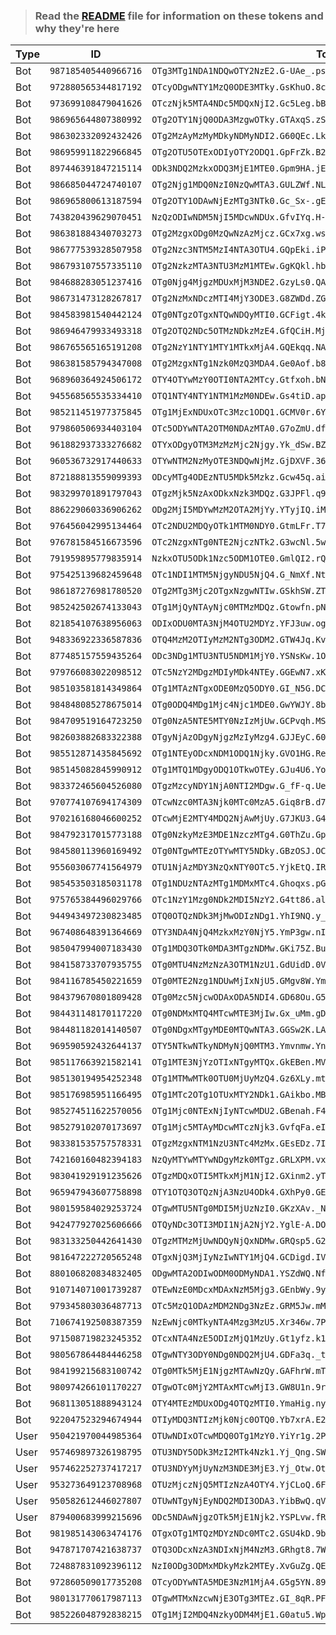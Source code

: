 >### Read the [README](https://github.com/SammyWhamy/invalidate-tokens/blob/main/README.md) file for information on these tokens and why they're here

| Type | ID                   | Token                                                                    | Date      | Link                                                                                         |
| ---- | -------------------- | ------------------------------------------------------------------------ | --------- | -------------------------------------------------------------------------------------------- |
| Bot  | `987185405440966716` | `OTg3MTg1NDA1NDQwOTY2NzE2.G-UAe_.psGvG7SqaNtIDcHYwq0LrvOaRObPCFUDzHt8yc` | 6/17/2022 | [Link](https://replit.com/@Mohamedtheghost/Discord-MusicBot-3#botconfig.js)                  |
| Bot  | `972880565344817192` | `OTcyODgwNTY1MzQ0ODE3MTky.GsKhuO.8cISt1k6_YFoKLKcZ7HIzhk8oeySzhfP6S_pFw` | 6/16/2022 | [Link](N/A)                                                                                  |
| Bot  | `973699108479041626` | `OTczNjk5MTA4NDc5MDQxNjI2.Gc5Leg.bBCNuKrgKGIXEo31haPVEMqUTA0qbF1i8yCdI0` | 6/16/2022 | [Link](https://replit.com/@efreefreeefebfg/Dyno-nuke-bot?v=1#config.json)                    |
| Bot  | `986965644807380992` | `OTg2OTY1NjQ0ODA3MzgwOTky.GTAxqS.zSSSJ1ZSRJ1K99BeZr3KRamScjtis5NN_zhuRs` | 6/16/2022 | [Link](https://replit.com/@RohanBhatt3/ECO?v=1#botConfig.js)                                 |
| Bot  | `986302332092432426` | `OTg2MzAyMzMyMDkyNDMyNDI2.G60QEc.LkyFy4P4cNPf9TdvkvTN_X5ebPIafW8gpCTkFA` | 6/16/2022 | [Link](https://replit.com/@baztekin5/bazecoprj?v=1#config.json)                              |
| Bot  | `986959911822966845` | `OTg2OTU5OTExODIyOTY2ODQ1.GpFrZk.B2yUQDfJ4r-R13YZyYUQWQGVVJRFxKTqNjOx3M` | 6/16/2022 | [Link](https://replit.com/@HdugDhduh/system-bot-by-Ahmed?v=1#config.js)                      |
| Bot  | `897446391847215114` | `ODk3NDQ2MzkxODQ3MjE1MTE0.Gpm9HA.jEwd-Az54XcLkUy0FIMRem51pjH5H6euQW2A1E` | 6/16/2022 | [Link](https://replit.com/@papinwit23/Bot-sms?v=1#main.py)                                   |
| Bot  | `986685044724740107` | `OTg2Njg1MDQ0NzI0NzQwMTA3.GULZWf.NLEsUwUUw6qyWbi01Ml0aLc8ansEj5u7bnULCQ` | 6/16/2022 | [Link](https://replit.com/@RitikTanish/Discord-MusicBot?v=1#botconfig.js)                    |
| Bot  | `986965800613187594` | `OTg2OTY1ODAwNjEzMTg3NTk0.Gc_Sx-.gEJBNo4QASsbwTdJjCpKumvLv8gYm63a2P6ShY` | 6/16/2022 | [Link](https://replit.com/@Popbwb/Gabriel-bot?v=1#env.example)                               |
| Bot  | `743820439629070451` | `NzQzODIwNDM5NjI5MDcwNDUx.GfvIYq.H-W4JIiiuXtWs21_YDn7crK1J5XqiumZdaINxc` | 6/16/2022 | [Link](https://replit.com/@AnikaAnwar/discord-gen-bot?v=1#config.json)                       |
| Bot  | `986381884340703273` | `OTg2MzgxODg0MzQwNzAzMjcz.GCx7xg.ws-26Syo4624rUpeFOr2gLVJqK3ZV3_ueYfDVM` | 6/16/2022 | [Link](https://replit.com/@MochiKenedys/Discord-Bot-1?v=1#src/config.js)                     |
| Bot  | `986777539328507958` | `OTg2Nzc3NTM5MzI4NTA3OTU4.GQpEki.iPExyPOpeTmWJclK_cCZo_fzY5ZX7HQF17ZvAw` | 6/16/2022 | [Link](https://replit.com/@bn-aarqaarq/Hbyby-wllh?v=1#index.js)                              |
| Bot  | `986793107557335110` | `OTg2NzkzMTA3NTU3MzM1MTEw.GgKQkl.hbgD_3kOvmGps_5nHhN-aIlwtvPMgJiDem0OsQ` | 6/16/2022 | [Link](https://replit.com/@ragageeli/e?v=1#config.js)                                        |
| Bot  | `984688283051237416` | `OTg0Njg4MjgzMDUxMjM3NDE2.GzyLs0.QATHTAdC35in6B2_sjG4sUsrl2EvWZeyyZOKQQ` | 6/16/2022 | [Link](https://replit.com/@DanduSheer/Danduv-bot?v=1#index.js)                               |
| Bot  | `986731473128267817` | `OTg2NzMxNDczMTI4MjY3ODE3.G8ZWDd.ZGYojbRbix5eR9CDA92OKkT4En43v9RlFaJljY` | 6/16/2022 | [Link](https://replit.com/@ii5rboo6/A-K-S?v=1#config.json)                                   |
| Bot  | `984583981540442124` | `OTg0NTgzOTgxNTQwNDQyMTI0.GCFigt.4kFr3MYGQ9I8cGQAO-xyy1hVGLh_6XQSk3Xt4M` | 6/16/2022 | [Link](https://replit.com/@DanielChudnovsk/uhh?v=1#blocks.xml)                               |
| Bot  | `986946479933493318` | `OTg2OTQ2NDc5OTMzNDkzMzE4.GfQCiH.MjKc6ILBE-UzxccZWcT8QzhgNw7EKnWcmuBGtw` | 6/16/2022 | [Link](https://replit.com/@MastfaMahde/Hack-Bot-5?v=1#index.js)                              |
| Bot  | `986765565165191208` | `OTg2NzY1NTY1MTY1MTkxMjA4.GQEkqq.NAX0xXTiSLkTQnrBOaFIQzNdVZZDiDfZ_WkNUA` | 6/16/2022 | [Link](https://replit.com/@ArturD3/Dyno-clone?v=1#config.js)                                 |
| Bot  | `986381585794347008` | `OTg2MzgxNTg1Nzk0MzQ3MDA4.Ge0Aof.b8WI94JMXzmxelvUGwVkwGOZjySeyU6ibBEQxE` | 6/16/2022 | [Link](https://replit.com/@guiisantos1/Nano-Music-BOT?v=1#config.json)                       |
| Bot  | `968960364924506172` | `OTY4OTYwMzY0OTI0NTA2MTcy.Gtfxoh.bNU0ZsKPtYd9Iun4QeJVCv9sQRrlyFUpvyLPtw` | 6/15/2022 | [Link](N/A)                                                                                  |
| Bot  | `945568565535334410` | `OTQ1NTY4NTY1NTM1MzM0NDEw.Gs4tiD.apbU-ELiCD2tryt41xyUXC7lfS4dLvfJoJ5q4w` | 6/15/2022 | [Link](https://replit.com/@MudrankDeveloper/Advanced-Light-Music-Bot?v=1#config/config.json) |
| Bot  | `985211451977375845` | `OTg1MjExNDUxOTc3Mzc1ODQ1.GCMV0r.6YXn7p7Ftoq_H004Y6vXx_H8KUZRnIP88MTYaM` | 6/15/2022 | [Link](https://replit.com/@DMICoderz/OP-Moderation-Bot-V31-ALPHA?v=1#config.json)            |
| Bot  | `979860506934403104` | `OTc5ODYwNTA2OTM0NDAzMTA0.G7oZmU.dfoeSwy7KtfFcYzCP2WZ_yjnDHJabQTCo67ESM` | 6/15/2022 | [Link](https://replit.com/@DonKostakys/Medusa-Shop-Bot?v=1#main.py)                          |
| Bot  | `961882937333276682` | `OTYxODgyOTM3MzMzMjc2Njgy.Yk_dSw.BZBvWcUORsqoKP0WHVczVa7SVik`            | 6/15/2022 | [Link](https://replit.com/@Opstober/Music-Bot?v=1#botconfig.js)                              |
| Bot  | `960536732917440633` | `OTYwNTM2NzMyOTE3NDQwNjMz.GjDXVF.369kqKDYJcgXOdVT2QhRhUnimMbuxOdSXP3YK0` | 6/15/2022 | [Link](https://replit.com/@TrollingAssassi/DISCORD-SPAMMER-2022?v=1#main.py)                 |
| Bot  | `872188813559099393` | `ODcyMTg4ODEzNTU5MDk5Mzkz.Gcw45q.aiVuHuTVeVuNoqkWf1WUAHYryOWftyU0SIggFc` | 6/15/2022 | [Link](https://replit.com/@premiumee2/Nano-Music-BOT?v=1#config.json)                        |
| Bot  | `983299701891797043` | `OTgzMjk5NzAxODkxNzk3MDQz.G3JPFl.q90MXd9ZD-BWdvQG1BZSIz5O4X87hyIoyT3j1k` | 6/15/2022 | [Link](https://replit.com/@MrDup/stalker-bot?v=1#main.py)                                    |
| Bot  | `886229060336906262` | `ODg2MjI5MDYwMzM2OTA2MjYy.YTyjIQ.iMMGfUr-71BELetfqYUVtxQuSoE`            | 6/15/2022 | [Link](https://replit.com/@RolandSimon1/Bot-with-Advanced-Dashboard?v=1#config.js)           |
| Bot  | `976456042995134464` | `OTc2NDU2MDQyOTk1MTM0NDY0.GtmLFr.T7EcfaJUXKIr1dw7lEUaUmIxKvUpImUWgvHkrk` | 6/15/2022 | [Link](https://replit.com/@Entity3034/bot-Auto-Prune?v=1#config.py)                          |
| Bot  | `976781584516673596` | `OTc2NzgxNTg0NTE2NjczNTk2.G3wcNl.5wJPV5KznSoY8AVMn8NFimKU0OHUVyDfMJ1VDo` | 6/15/2022 | [Link](https://replit.com/@AnubhabSen/Multipurpose-discord-bot-1?v=1#botconfig/config.json)  |
| Bot  | `791959895779835914` | `NzkxOTU5ODk1Nzc5ODM1OTE0.GmlQI2.rQXrHLkipz98hJjZJIxdwtQKhIEHoOTOJh3v0g` | 6/15/2022 | [Link](https://replit.com/@Strxcies/self-bot-div?v=1#config.json)                            |
| Bot  | `975425139682459648` | `OTc1NDI1MTM5NjgyNDU5NjQ4.G_NmXf.NtoSXLXQ89qvNO6IwvcK2HSzK4lbFcHSAvRm8o` | 6/15/2022 | [Link](https://replit.com/@MaldivDakar/brothers-hands-leveling-bot?v=1#config.json)          |
| Bot  | `986187276981780520` | `OTg2MTg3Mjc2OTgxNzgwNTIw.GSkhSW.ZT1Fq7orG7uI3LXdedvZ0SKuVzDkU-_zSh3_kc` | 6/14/2022 | [Link](https://replit.com/@didm0n/DISCORD-BOT-WITH-BUTTON?v=1#config.json)                   |
| Bot  | `985242502674133043` | `OTg1MjQyNTAyNjc0MTMzMDQz.Gtowfn.pNUh7Bx_bg_BmsHhSpx0x0ZTAkEYWeacXud6zM` | 6/13/2022 | N/A                                                                                          |
| Bot  | `821854107638956063` | `ODIxODU0MTA3NjM4OTU2MDYz.YFJ3uw.og3PSTNCCDeP3bsi8pM7oBDVj-E`            | 6/13/2022 | [Link](https://replit.com/@HatsuneMiku8/Discord-MusicBot-1?v=1#botconfig.js)                 |
| Bot  | `948336922336587836` | `OTQ4MzM2OTIyMzM2NTg3ODM2.GTW4Jq.Kv9vhrTiScbFf_POWmd3bmKqD_T_y27jlQHoJ4` | 6/13/2022 | [Link](https://replit.com/@Fatality1/Invite-Tracker-2?v=1#config.js)                         |
| Bot  | `877485157559435264` | `ODc3NDg1MTU3NTU5NDM1MjY0.YSNsKw.1OdTrw9FFQxTPn50Yrmcjtr5pCk`            | 6/13/2022 | [Link](https://replit.com/@Fatality1/Bot-Bump-1?v=1#index.js)                                |
| Bot  | `979766083022098512` | `OTc5NzY2MDgzMDIyMDk4NTEy.GGEwN7.xKAr1e5Exxn5v55coWvb2Q1KpjzVHZ5gE5Nr3I` | 6/13/2022 | [Link](https://replit.com/@Fatality1/Discord-Security-Bot?v=1#config.js)                     |
| Bot  | `985103581814349864` | `OTg1MTAzNTgxODE0MzQ5ODY0.GI_N5G.DChrrbAhPBKHVYgnIDZ-drw9QVRW1i6Mxl0TiY` | 6/13/2022 | [Link](https://replit.com/@Fatality1/Light-Music-1?v=1#index.js)                             |
| Bot  | `984848085278675014` | `OTg0ODQ4MDg1Mjc4Njc1MDE0.GwYWJY.8bIklxJ1MP7JFxj2p7ZiHXI7WAX_iO7P8qAzZw` | 6/13/2022 | [Link](https://replit.com/@JoshuaArlen1/gen-token?v=1#main.py)                               |
| Bot  | `984709519164723250` | `OTg0NzA5NTE5MTY0NzIzMjUw.GCPvqh.MSs7TiJOXaaFQTK4ETQrqoxBkj1idzglgHDZ7M` | 6/13/2022 | [Link](https://replit.com/@FaresTolba/Ticket-Bot-2?v=1#config.json)                          |
| Bot  | `982603882683322388` | `OTgyNjAzODgyNjgzMzIyMzg4.GJJEyC.60dNlxU9u8p6uTDUA7UFPDzWV0CjKmIx39EFRg` | 6/13/2022 | [Link](https://replit.com/@FaresTolba/Discord-Music-Bot?v=1#settings/config.json)            |
| Bot  | `985512871435845692` | `OTg1NTEyODcxNDM1ODQ1Njky.GVO1HG.ResevSTSBm5GP3HvGVo4JWnzq5IwBy8jnJJtRU` | 6/13/2022 | [Link](https://replit.com/@FaresTolba/Ticket-Bot-4?v=1#config.json)                          |
| Bot  | `985145082845990912` | `OTg1MTQ1MDgyODQ1OTkwOTEy.GJu4U6.YoHTs6dCfHrpawlAseejovHN0Pfj47nO-anM7Y` | 6/13/2022 | [Link](https://replit.com/@FaresTolba/Music-bot-filters?v=1#config/bot.js)                   |
| Bot  | `983372465604526080` | `OTgzMzcyNDY1NjA0NTI2MDgw.G_fF-q.Ueku9uSUuMkLQiyMX3lGH-Wris5Ks9xvrA-6lM` | 6/13/2022 | [Link](https://replit.com/@FaresTolba/discord-moderation-bot?v=1#config.js)                  |
| Bot  | `970774107694174309` | `OTcwNzc0MTA3Njk0MTc0MzA5.Giq8rB.d7Q6G36DqKcJl2Zk6VwwPkQ2FQz3T0bS9fde4E` | 6/13/2022 | [Link](https://replit.com/@FaresTolba/Discord-Nuke-Bot?v=1#config.json)                      |
| Bot  | `970216168046600252` | `OTcwMjE2MTY4MDQ2NjAwMjUy.G7JKU3.G4GKHXigPPG2LrOzepzA2_f5qe_pNF_B9TMZB4` | 6/13/2022 | [Link](https://replit.com/@FaresTolba/discord-ticket-bot-1?v=1#config.json)                  |
| Bot  | `984792317015773188` | `OTg0NzkyMzE3MDE1NzczMTg4.G0ThZu.GpH9d-7JQ0imI2qRocQlSz8K9rvuuY_UJE_unc` | 6/13/2022 | [Link](https://replit.com/@FaresTolba/ebot#config.json)                                      |
| Bot  | `984580113960169492` | `OTg0NTgwMTEzOTYwMTY5NDky.GBzOSJ.OCgRpecPV5A7wGbu8-HVFhnGjUGmfbI06ydDzQ` | 6/13/2022 | [Link](https://replit.com/@TPX2/Discord-MusicBot?v=1#botconfig.js)                           |
| Bot  | `955603067741564979` | `OTU1NjAzMDY3NzQxNTY0OTc5.YjkEtQ.IRCaDrd3I1BxDscaPCHgca5koPI`            | 6/13/2022 | [Link](https://replit.com/@WadeHaller/Serbian-Music-Bot?v=1#config.json)                     |
| Bot  | `985453503185031178` | `OTg1NDUzNTAzMTg1MDMxMTc4.Ghoqxs.pGRjDs_ajVeNarOrk6WDCGigis1KPQM8HNax7E` | 6/13/2022 | [Link](https://replit.com/@adopt-meme/Dmalllll#config.json)                                  |
| Bot  | `975765384496029766` | `OTc1NzY1Mzg0NDk2MDI5NzY2.G4tt86.altKnd6bQ8-WH3gGxFK2uXel29qCBfHhhfWTJA` | 6/13/2022 | [Link](https://replit.com/@discordstaffmember/Freezy-1?v=1#main.py)                          |
| Bot  | `944943497230823485` | `OTQ0OTQzNDk3MjMwODIzNDg1.YhI9NQ.y_Y81PaGBge4gPmkmW7hEOqx9gA`            | 6/13/2022 | [Link](https://replit.com/@KAI-GAMINGGAMIN/DISCORD-TOKEN-CHECKER-BY-BB?v=1#to)               |
| Bot  | `967408648391364669` | `OTY3NDA4NjQ4MzkxMzY0NjY5.YmP3gw.nIvD3Y_bJfN3g6LpqUf2JefBOtE`            | 6/13/2022 | [Link](https://replit.com/@gane47226/AHGfut-Private-Nitro-Generator-1?v=1#mai)               |
| Bot  | `985047994007183430` | `OTg1MDQ3OTk0MDA3MTgzNDMw.GKi75Z.BuEyqsh1CiylF6n4l6hh7SaJexSCLUig79vSvE` | 6/13/2022 | [Link](https://replit.com/@sam9283/NukeX-Bot-V4-NEW?v=1#data/settings.json)                  |
| Bot  | `984158733707935755` | `OTg0MTU4NzMzNzA3OTM1NzU1.GdUidD.0VTqi-ygV04jB7uenY8-yk3UbTUgM5rz7QQu7M` | 6/13/2022 | [Link](https://replit.com/@LaurTeo/Laurwz-heheh?v=1#main.py)                                 |
| Bot  | `984116785450221659` | `OTg0MTE2Nzg1NDUwMjIxNjU5.GMgv8W.YmeFDcBu4tU49Dmg7Xz8WcJrQhc7XDIDaEE7Ts` | 6/13/2022 | [Link](https://replit.com/@LaurTeo/OutstandingNervousCollaborativesoftware?v=)               |
| Bot  | `984379670801809428` | `OTg0Mzc5NjcwODAxODA5NDI4.GD68Ou.G5cMIXfP95ZuKXRSWYj1qu2H5GW5KRu3CwpycQ` | 6/13/2022 | [Link](https://replit.com/@LaurTeo/Laurwz2?v=1#main.py)                                      |
| Bot  | `984431148170117220` | `OTg0NDMxMTQ4MTcwMTE3MjIw.Gx_uMm.gDmqcXmQvgyoa8lb0TUS1qZirOtCOTs50pb9y4` | 6/13/2022 | [Link](https://replit.com/@LaurTeo/Laurwz3?v=1#main.py)                                      |
| Bot  | `984481182014140507` | `OTg0NDgxMTgyMDE0MTQwNTA3.GGSw2K.LAY15-z4ulovRc7Mmo9jev1ZoII9tYxgM0QgEQ` | 6/13/2022 | [Link](https://replit.com/@LaurTeo/ye?v=1#main.py)                                           |
| Bot  | `969590592432644137` | `OTY5NTkwNTkyNDMyNjQ0MTM3.Ymvnmw.YnTcMkZCtPghQ7hry-tGygD4rYY`            | 6/13/2022 | [Link](https://replit.com/@Gaming-with-LEG/Nuker-1?v=1#main.py)                              |
| Bot  | `985117663921582141` | `OTg1MTE3NjYzOTIxNTgyMTQx.GkEBen.MVNGcGRC7Xn5C0fP1egvwtK0wtHGKbxTd9IAfk` | 6/13/2022 | [Link](https://replit.com/@AryamanHM/discord-24x7-music?v=1#bot.cfg)                         |
| Bot  | `985130194954252348` | `OTg1MTMwMTk0OTU0MjUyMzQ4.Gz6XLy.mtESgRNGLHhr-WZ3xWCrcAkEiq_c4stqjNRdzI` | 6/13/2022 | [Link](https://replit.com/@AryamanHM/24-7-Discord-Music-Bot?v=1#config.json)                 |
| Bot  | `985176985951166495` | `OTg1MTc2OTg1OTUxMTY2NDk1.GAikbo.MBKahY17JUkmO44q5scATpDRUb7ddmB1H_Hgh8` | 6/13/2022 | [Link](https://replit.com/@AryamanHM/CHANGE-STREAM-BOT?v=1#config.json)                      |
| Bot  | `985274511622570056` | `OTg1Mjc0NTExNjIyNTcwMDU2.GBenah.F4kJ8PiHbDYA48SrCRbq--NFEd7lUU5l8o1fyE` | 6/13/2022 | [Link](https://replit.com/@LaurTeo/test-1?v=1#main.py)                                       |
| Bot  | `985279102070173697` | `OTg1Mjc5MTAyMDcwMTczNjk3.GvfqFa.eIzq7glZOQxbXrWTiz2y9id7PPGs9rx7KYAH2s` | 6/13/2022 | [Link](https://replit.com/@LaurTeo/laurwzzzzzz?v=1#main.py)                                  |
| Bot  | `983381535757578331` | `OTgzMzgxNTM1NzU3NTc4MzMx.GEsEDz.7IP4gbP4JgFReplm6r0BAWzFud9KidXXkDgZUU` | 6/12/2022 | [Link](https://replit.com/@LilSheep1/ALL-IN-ONE-BOT?v=1#config.json)                         |
| Bot  | `742160160482394183` | `NzQyMTYwMTYwNDgyMzk0MTgz.GRLXPM.vxA5x8-3HKSzHpAlmzQopDFHr53q-JRNYPTMAI` | 6/12/2022 | [Link](https://replit.com/@AghaMeti/MrPazoki#config/bot.js)                                  |
| Bot  | `983041929191235626` | `OTgzMDQxOTI5MTkxMjM1NjI2.GXinm2.yT9hIeZ55x_z071nZN_1bRm7qjCz-gWdZH3EN8` | 6/12/2022 | N/A                                                                                          |
| Bot  | `965947943607758898` | `OTY1OTQ3OTQzNjA3NzU4ODk4.GXhPy0.GEtYRianS9jVnqUqyFDvQNbUh3aak_45wKkwXY` | 6/12/2022 | [Link](https://replit.com/@ngyanng/disckk#config.json)                                       |
| Bot  | `980159584029253724` | `OTgwMTU5NTg0MDI5MjUzNzI0.GKzXAv._N58c3c04xx3Z7TtSwMyAixm_kTnluyyritc8Q` | 6/12/2022 | [Link](https://replit.com/@aabdllhlSlHy)                                                     |
| Bot  | `942477927025606666` | `OTQyNDc3OTI3MDI1NjA2NjY2.YglE-A.DOD1SlAxTa5MtftzuqKdO2jZSjg`            | 6/12/2022 | [Link](https://replit.com/@The-real-Purple/Brotherhood-of-Steel?v=1#config.json)             |
| Bot  | `983133250442641430` | `OTgzMTMzMjUwNDQyNjQxNDMw.GRQsp5.G26x6l_Dn5RqpU8ocH0JiOd0sffT_X2lBBlw04` | 6/12/2022 | [Link](https://replit.com/@LixLix2/Saturn-bot?v=1#config.json)                               |
| Bot  | `981647222720565248` | `OTgxNjQ3MjIyNzIwNTY1MjQ4.GCDigd.IVOjaWOwJCwdkBHk7xKi8cfORIVF9iyNyv1RFU` | 6/12/2022 | [Link](https://replit.com/@Raindominguez/lucie?v=1#config/config.json)                       |
| Bot  | `880106820834832405` | `ODgwMTA2ODIwODM0ODMyNDA1.YSZdWQ.NfwZ3d94D80AKG-Zfxb8gt_1nvI`            | 6/12/2022 | N/A                                                                                          |
| Bot  | `910714071001739287` | `OTEwNzE0MDcxMDAxNzM5Mjg3.GEnbWy.9yAHWk-LtFc5h1f5_dQqorVSkGX3z9RhLlVO9A` | 6/12/2022 | [Link](https://replit.com/@SubhanshuKumar2/Bot-with-Advanced-Dashboard#config.json)          |
| Bot  | `979345803036487713` | `OTc5MzQ1ODAzMDM2NDg3NzEz.GRM5Jw.mMDy0WWYsD6Rb5VXy7h2jWWIiPTunn1g_vNAOs` | 6/12/2022 | [Link](https://replit.com/@DGOP123/DG-MUSIC-1?v=1#config.json)                               |
| Bot  | `710674192508387359` | `NzEwNjc0MTkyNTA4Mzg3MzU5.Xr346w.7PPGPWekA9Kq7b532X3Fn9J5gZQ`            | 6/12/2022 | [Link](https://replit.com/@HatsuneMiku8/Discord-MusicBot?v=1#botconfig.js)                   |
| Bot  | `971508719823245352` | `OTcxNTA4NzE5ODIzMjQ1MzUy.Gt1yfz.k1_vdXwS6ZElwwPXRAO_fshNHMLEt_l8Iiz1ik` | 6/12/2022 | [Link](https://replit.com/@999jaradwrld1/multi-purpose-bot?v=1#config.js)                    |
| Bot  | `980567864484446258` | `OTgwNTY3ODY0NDg0NDQ2MjU4.GDFa3q._tcbN3G4YoUwimWsEpfYt2uelQp8gDKW4Gnzcw` | 6/12/2022 | [Link](https://replit.com/@999jaradwrld1/BotDashpro?v=1#index.js)                            |
| Bot  | `984199215683100742` | `OTg0MTk5MjE1NjgzMTAwNzQy.GAFhrW.mTysU8Jy9loXSOAeYzQ5L7CE9iXgN7ZUD37nso` | 6/12/2022 | [Link](https://replit.com/@templatesforyou/discordjs-bot?v=1#index.js)                       |
| Bot  | `980974266101170227` | `OTgwOTc0MjY2MTAxMTcwMjI3.GW8U1n.9rXvhx_aWSjnnUmU2INm6w12inJR1jYaZ2rWJE` | 6/12/2022 | [Link](https://replit.com/@BlxzeRBLX/Nuker#main.py)                                          |
| Bot  | `968113051888943124` | `OTY4MTEzMDUxODg4OTQzMTI0.YmaHig.nyi7MstNpcntxuAX7PrJYvQR9Cs`            | 6/12/2022 | [Link](https://replit.com/@JAYPATEL74/Hydrox-exe?v=1#config.json)                            |
| Bot  | `922047523294674944` | `OTIyMDQ3NTIzMjk0Njc0OTQ0.Yb7xrA.E2HESebJbjl13x8mgKUsnfkJwDs`            | 6/12/2022 | [Link](https://replit.com/@JAYPATEL74/nuke-bot?v=1#main.py)                                  |
| User | `950421970044985364` | `OTUwNDIxOTcwMDQ0OTg1MzY0.YiYr1g.2P8yNqSnzgvtON4pscpAvtJwoFQ`            | 6/12/2022 | [Link](https://replit.com/@fAKEYASH/Token-Joiner-3?v=1#tokens.txt)                           |
| User | `957469897326198795` | `OTU3NDY5ODk3MzI2MTk4Nzk1.Yj_Qng.SWOhZOH5xwDNYDhuXaZbMpa4hcc`            | 6/12/2022 | [Link](https://replit.com/@fAKEYASH/Token-Joiner-3?v=1#tokens.txt)                           |
| User | `957462252737417217` | `OTU3NDYyMjUyNzM3NDE3MjE3.Yj_Otw.OtGqykJLXRHNXJO4khlsntg28gs`            | 6/12/2022 | [Link](https://replit.com/@fAKEYASH/Token-Joiner-3?v=1#tokens.txt)                           |
| User | `953273649123708968` | `OTUzMjczNjQ5MTIzNzA4OTY4.YjCLoQ.6FoQU4JrGTUQoJ9XEDgHvQxl1Ek`            | 6/12/2022 | [Link](https://replit.com/@fAKEYASH/Token-Joiner-3?v=1#tokens.txt)                           |
| User | `950582612446027807` | `OTUwNTgyNjEyNDQ2MDI3ODA3.YibBwQ.qVSZRN-aJLY5Fox4bNKvbFoO7k0`            | 6/12/2022 | [Link](https://replit.com/@fAKEYASH/Token-Joiner-3?v=1#tokens.txt)                           |
| User | `879400683999215696` | `ODc5NDAwNjgzOTk5MjE1Njk2.YSPLvw.fRGQrHAwcaKEsMzoTDYKIOWcTY4`            | 6/12/2022 | [Link](https://replit.com/@fAKEYASH/Token-Hoster-1?v=1#tokens.txt)                           |
| Bot  | `981985143063474176` | `OTgxOTg1MTQzMDYzNDc0MTc2.GSU4kD.9bTjMExwtYvaDBIb2Vkxc_ooc-qWmkUcDigElI` | 6/12/2022 | [Link](https://replit.com/@Usetetdydhsbevd/nuker-server-v3?v=1#main.py)                      |
| Bot  | `947871707421638737` | `OTQ3ODcxNzA3NDIxNjM4NzM3.GRhgt8.7W-AJFldUXTT1WXpm6w-C3NToJr8Bz4ehuDlXA` | 6/12/2022 | [Link](https://replit.com/@HatsuneMiku8/Discord-MusicBot-1?v=1#botconfig.js)                 |
| Bot  | `724887831092396112` | `NzI0ODg3ODMxMDkyMzk2MTEy.XvGuZg.QEB7yO6leY96LjTTRwBZdP3lABw`            | 6/12/2022 | [Link](https://replit.com/@HatsuneMiku8/Blue-Music-1?v=1#botconfig.js)                       |
| Bot  | `972860509017735208` | `OTcyODYwNTA5MDE3NzM1MjA4.G5g5YN.89nbJd1P1AuGp_LbAtyjKTVKDkozcktWwaHIuk` | 6/12/2022 | [Link](https://replit.com/@hazzaalyammahi/Music-Bot-By-sajad4syr?v=1#config/bot.json)        |
| Bot  | `980131770617987113` | `OTgwMTMxNzcwNjE3OTg3MTEz.GI_8qR.PFspE9q9MHp1VH9j_Tkb8R_j4WHj_WfIf80L4M` | 6/12/2022 | [Link](https://replit.com/@hazzaalyammahi/Music-bot-by-shuruhatik?v=1#config/bot.json)       |
| Bot  | `985226048792838215` | `OTg1MjI2MDQ4NzkyODM4MjE1.G0atu5.Wp3lfUdh7O2CuqrlLBsnoFX5GwgrcO1EaFUpgo` | 6/12/2022 | [Link](https://replit.com/@FREE-TIMETIME1/GiveawayBot?v=1#config.json)                       |
